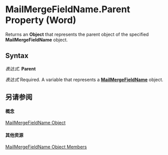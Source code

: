 
# MailMergeFieldName.Parent Property (Word)

Returns an  **Object** that represents the parent object of the specified **MailMergeFieldName** object.


## Syntax

 _表达式_. **Parent**

 _表达式_ Required. A variable that represents a **[MailMergeFieldName](f4e09d1e-0da2-2f0f-1747-566a4ae443b6.md)** object.


## 另请参阅


#### 概念


[MailMergeFieldName Object](f4e09d1e-0da2-2f0f-1747-566a4ae443b6.md)
#### 其他资源


[MailMergeFieldName Object Members](http://msdn.microsoft.com/library/74888aac-ab84-91a3-6242-f702a7ba573a%28Office.15%29.aspx)